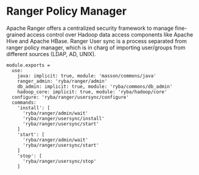 
# Ranger Policy Manager

Apache Ranger offers a centralized security framework to manage fine-grained
access control over Hadoop data access components like Apache Hive and Apache HBase.
Ranger User sync is a process separated from ranger policy manager, which is in charg of
importing user/groups from different sources (LDAP, AD, UNIX).

    module.exports =
      use:
        java: implicit: true, module: 'masson/commons/java'
        ranger_admin: 'ryba/ranger/admin'
        db_admin: implicit: true, module: 'ryba/commons/db_admin'
        hadoop_core: implicit: true, module: 'ryba/hadoop/core'
      configure: 'ryba/ranger/usersync/configure'
      commands:
        'install': [
          'ryba/ranger/admin/wait'
          'ryba/ranger/usersync/install'
          'ryba/ranger/usersync/start'
        ]
        'start': [
          'ryba/ranger/admin/wait'
          'ryba/ranger/usersync/start'
        ]
        'stop': [
          'ryba/ranger/usersync/stop'
        ]
